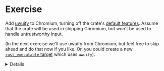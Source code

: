 # Exercise

Add [uwuify][0] to Chromium, turning off the crate's [default features][1].
Assume that the crate will be used in shipping Chromium, but won't be used
to handle untrustworthy input.

(In the next exercise we'll use uwuify from Chromium, but feel free to
skip ahead and do that now if you like. Or, you could create a new
[`rust_executable` target][2] which uses `uwuify`).

<details>

Students will need to download lots of transitive dependencies.

The total crates needed are:

- `instant`,
- `lock_api`,
- `parking_lot`,
- `parking_lot_core`,
- `redox_syscall`,
- `scopeguard`,
- `smallvec`, and
- `uwuify`.

If students are downloading even
more than that, they probably forgot to turn off the default features.

Thanks to [Daniel Liu][3] for this crate!

</detail>


[0]: https://crates.io/crates/uwuify
[1]: https://doc.rust-lang.org/cargo/reference/features.html#the-default-feature
[2]: https://source.chromium.org/chromium/chromium/src/+/main:build/rust/rust_executable.gni
[3]: https://github.com/Daniel-Liu-c0deb0t